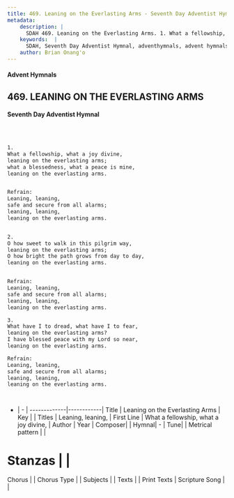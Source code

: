 ```yaml
---
title: 469. Leaning on the Everlasting Arms - Seventh Day Adventist Hymnal
metadata:
    description: |
      SDAH 469. Leaning on the Everlasting Arms. 1. What a fellowship, what a joy divine, leaning on the everlasting arms; what a blessedness, what a peace is mine, leaning on the everlasting arms. 
    keywords:  |
      SDAH, Seventh Day Adventist Hymnal, adventhymnals, advent hymnals, Leaning on the Everlasting Arms, What a fellowship, what a joy divine, ,Leaning, leaning,
    author: Brian Onang'o
---
```


#### Advent Hymnals
## 469. LEANING ON THE EVERLASTING ARMS
#### Seventh Day Adventist Hymnal

```txt



1.
What a fellowship, what a joy divine,
leaning on the everlasting arms;
what a blessedness, what a peace is mine,
leaning on the everlasting arms.


Refrain:
Leaning, leaning,
safe and secure from all alarms;
leaning, leaning,
leaning on the everlasting arms.


2.
O how sweet to walk in this pilgrim way,
leaning on the everlasting arms;
O how bright the path grows from day to day,
leaning on the everlasting arms.


Refrain:
Leaning, leaning,
safe and secure from all alarms;
leaning, leaning,
leaning on the everlasting arms.

3.
What have I to dread, what have I to fear,
leaning on the everlasting arms?
I have blessed peace with my Lord so near,
leaning on the everlasting arms.

Refrain:
Leaning, leaning,
safe and secure from all alarms;
leaning, leaning,
leaning on the everlasting arms.




```

- |   -  |
-------------|------------|
Title | Leaning on the Everlasting Arms |
Key |  |
Titles | Leaning, leaning, |
First Line | What a fellowship, what a joy divine, |
Author | 
Year | 
Composer|  |
Hymnal|  - |
Tune|  |
Metrical pattern | |
# Stanzas |  |
Chorus |  |
Chorus Type |  |
Subjects |  |
Texts |  |
Print Texts | 
Scripture Song |  |
  
